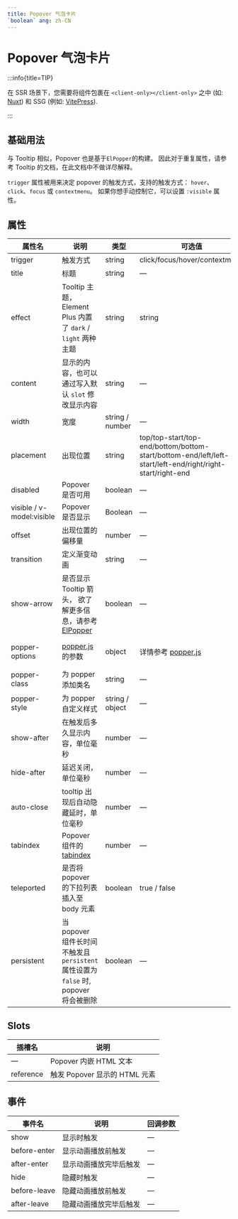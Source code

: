 ```yaml
---
title: Popover 气泡卡片
`boolean` ang: zh-CN
---
```


# Popover 气泡卡片

:::info{title=TIP}

在 SSR 场景下，您需要将组件包裹在 `<client-only></client-only>` 之中 (如: [Nuxt](https://nuxt.com/v3)) 和 SSG (例如: [VitePress](https://vitepress.vuejs.org/)).

:::

## 基础用法

与 Tooltip 相似，Popover 也是基于`ElPopper`的构建。 因此对于重复属性，请参考 Tooltip 的文档，在此文档中不做详尽解释。

`trigger` 属性被用来决定 popover 的触发方式，支持的触发方式： `hover`、`click`、`focus` 或 `contextmenu`。 如果你想手动控制它，可以设置 `:visible` 属性。

<code src="./basic-usage.tsx"></code>

<!-- ## 虚拟触发

像 Tooltip 一样，Popover 可以由虚拟元素触发，这个功能就很适合使用在触发元素和展示内容元素是分开的场景。通常我们使用 `#reference` 来放置我们的触发元素， 用 `triggeringElement` API，您可以任意设置您的触发元素 但注意到触发元素应该是接受 `mouse` 和 `keyboard` 事件的元素。

:::error

`vPopover` 将被废弃，请使用 `virtualRef` 作为替代。

:::

<code src="./virtual-triggering.tsx"></code>

## 内容可扩展

可以在 Popover 中嵌套其它组件， 以下为嵌套表格的例子。

利用插槽取代 `content` 属性

<code src="./nested-information.tsx"></code>

## 嵌套操作

当然，你还可以嵌套操作， 它比使用 dialog 更加轻量。

<code src="./nested-operation.tsx"></code>

## 指令

您可以使用指令性方式弹出窗口，但这种方法**不再推荐** ，因为这使得应用程序变得复杂， 您可以参考虚拟触发来实现一样的效果。

<code src="./directive-usage.tsx"></code> -->

## 属性

| 属性名                    | 说明                                                                                                                                        | 类型            | 可选值                                                                                                    | 默认值                                                                     |
| ------------------------- | ------------------------------------------------------------------------------------------------------------------------------------------- | --------------- | --------------------------------------------------------------------------------------------------------- | -------------------------------------------------------------------------- |
| trigger                   | 触发方式                                                                                                                                    | string          | click/focus/hover/contextmenu                                                                             | click                                                                      |
| title                     | 标题                                                                                                                                        | string          | —                                                                                                         | —                                                                          |
| effect                    | Tooltip 主题，Element Plus 内置了 `dark` / `light` 两种主题                                                                                 | string          | string                                                                                                    | light                                                                      |
| content                   | 显示的内容，也可以通过写入默认 `slot` 修改显示内容                                                                                          | string          | —                                                                                                         | —                                                                          |
| width                     | 宽度                                                                                                                                        | string / number | —                                                                                                         | 最小宽度 150px                                                             |
| placement                 | 出现位置                                                                                                                                    | string          | top/top-start/top-end/bottom/bottom-start/bottom-end/left/left-start/left-end/right/right-start/right-end | bottom                                                                     |
| disabled                  | Popover 是否可用                                                                                                                            | boolean         | —                                                                                                         | false                                                                      |
| visible / v-model:visible | Popover 是否显示                                                                                                                            | Boolean         | —                                                                                                         | false                                                                      |
| offset                    | 出现位置的偏移量                                                                                                                            | number          | —                                                                                                         | 0                                                                          |
| transition                | 定义渐变动画                                                                                                                                | string          | —                                                                                                         | el-fade-in-linear                                                          |
| show-arrow                | 是否显示 Tooltip 箭头， 欲了解更多信息，请参考 [ElPopper](https://github.com/element-plus/element-plus/tree/dev/packages/components/popper) | boolean         | —                                                                                                         | true                                                                       |
| popper-options            | [popper.js](https://popper.js.org/docs/v2/) 的参数                                                                                          | object          | 详情参考 [popper.js](https://popper.js.org/docs/v2/)                                                      | `{modifiers: [{name: 'computeStyles',options: {gpuAcceleration: false}}]}` |
| popper-class              | 为 popper 添加类名                                                                                                                          | string          | —                                                                                                         | —                                                                          |
| popper-style              | 为 popper 自定义样式                                                                                                                        | string / object | —                                                                                                         | —                                                                          |
| show-after                | 在触发后多久显示内容，单位毫秒                                                                                                              | number          | —                                                                                                         | 0                                                                          |
| hide-after                | 延迟关闭，单位毫秒                                                                                                                          | number          | —                                                                                                         | 200                                                                        |
| auto-close                | tooltip 出现后自动隐藏延时，单位毫秒                                                                                                        | number          | —                                                                                                         | 0                                                                          |
| tabindex                  | Popover 组件的 [tabindex](https://developer.mozilla.org/zh-CN/docs/Web/HTML/Global_attributes/tabindex)                                     | number          | —                                                                                                         | —                                                                          |
| teleported                | 是否将 popover 的下拉列表插入至 body 元素                                                                                                   | boolean         | true / false                                                                                              | true                                                                       |
| persistent                | 当 popover 组件长时间不触发且 `persistent` 属性设置为 `false` 时, popover 将会被删除                                                        | boolean         | —                                                                                                         | true                                                                       |

## Slots

| 插槽名    | 说明                          |
| --------- | ----------------------------- |
| —         | Popover 内嵌 HTML 文本        |
| reference | 触发 Popover 显示的 HTML 元素 |

## 事件

| 事件名       | 说明                   | 回调参数 |
| ------------ | ---------------------- | -------- |
| show         | 显示时触发             | —        |
| before-enter | 显示动画播放前触发     | —        |
| after-enter  | 显示动画播放完毕后触发 | —        |
| hide         | 隐藏时触发             | —        |
| before-leave | 隐藏动画播放前触发     | —        |
| after-leave  | 隐藏动画播放完毕后触发 | —        |
